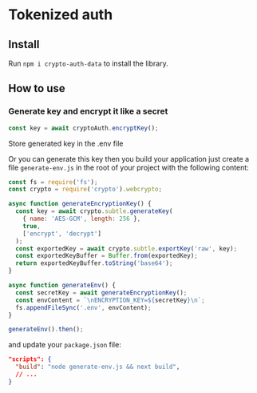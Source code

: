 # Tokenized auth

## Install

Run `npm i crypto-auth-data` to install the library.

## How to use

### Generate key and encrypt it like a secret

```typescript
const key = await cryptoAuth.encryptKey();
```
Store generated key in the .env file

Or you can generate this key then you build your application just create a file `generate-env.js` in the root of your project with the following content:

```javascript
const fs = require('fs');
const crypto = require('crypto').webcrypto;

async function generateEncryptionKey() {
  const key = await crypto.subtle.generateKey(
    { name: 'AES-GCM', length: 256 },
    true,
    ['encrypt', 'decrypt']
  );
  const exportedKey = await crypto.subtle.exportKey('raw', key);
  const exportedKeyBuffer = Buffer.from(exportedKey);
  return exportedKeyBuffer.toString('base64');
}

async function generateEnv() {
  const secretKey = await generateEncryptionKey();
  const envContent = `\nENCRYPTION_KEY=${secretKey}\n`;
  fs.appendFileSync('.env', envContent);
}

generateEnv().then();
````
and update your `package.json` file:
```json
"scripts": {
  "build": "node generate-env.js && next build",
  // ...
}
```

